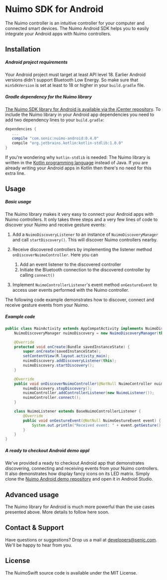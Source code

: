 # Nuimo SDK for Android

The Nuimo controller is an intuitive controller for your computer and connected smart devices. The Nuimo Android SDK helps you to easily integrate your Android apps with Nuimo controllers.

## Installation

##### Android project requirements

Your Android project must target at least API level 18. Earlier Android versions didn't support Bluetooth Low Energy. So make sure that `minSdkVersion` is set at least to 18 or higher in your `build.gradle` file.

##### Gradle dependency for the Nuimo library

[The Nuimo SDK library for Android is available via the jCenter repository](http://jcenter.bintray.com/com/senic/nuimo-android/). To include the Nuimo library in your Android app dependencies you need to add two dependency lines to your `build.gradle`:

```groovy
dependencies {
   ...
   compile "com.senic:nuimo-android:0.4.0"
   compile "org.jetbrains.kotlin:kotlin-stdlib:1.0.0"
}
```

If you're wondering why `kotlin-stdlib` is needed: The Nuimo library is written in the [Kotlin programming language](https://kotlinlang.org/) instead of Java. If you are already writing your Android apps in Kotlin then there's no need for this extra line.

## Usage

##### Basic usage

The Nuimo library makes it very easy to connect your Android apps with Nuimo controllers. It only takes three steps and a very few lines of code to discover your Nuimo and receive gesture events:

1. Add a `NuimoDiscoveryListener` to an instance of `NuimoDiscoveryManager` and call `startDiscovery()`. This will discover Nuimo controllers nearby.

2. Receive discovered controllers by implementing the listener method `onDiscoverNuimoController`. Here you can
    1. Add an event listener to the discovered controller
    2. Initiate the Bluetooth connection to the discovered controller by calling `connect()`

3. Implement `NuimoControllerListener`'s event method `onGestureEvent` to access user events performed with the Nuimo controller.

The following code example demonstrates how to discover, connect and receive gesture events from your Nuimo.

##### Example code

```java
public class MainActivity extends AppCompatActivity implements NuimoDiscoveryListener {
    NuimoDiscoveryManager nuimoDiscovery = new NuimoDiscoveryManager(this);

    @Override
    protected void onCreate(Bundle savedInstanceState) {
        super.onCreate(savedInstanceState);
        setContentView(R.layout.activity_main);
        nuimoDiscovery.addDiscoveryListener(this);
        nuimoDiscovery.startDiscovery();
    }

    @Override
    public void onDiscoverNuimoController(@NotNull NuimoController nuimoController) {
        nuimoDiscovery.stopDiscovery();
        nuimoController.addControllerListener(new NuimoListener());
        nuimoController.connect();
    }

    class NuimoListener extends BaseNuimoControllerListener {
        @Override
        public void onGestureEvent(@NotNull NuimoGestureEvent event) {
            System.out.println("Received event: " + event.getGesture() + ": " + event.getValue());
        }
    }
}
```

##### A ready to checkout Android demo appl

We've provided a ready to checkout Android app that demonstrates discovering, connecting and receiving events from your Nuimo controllers. It also demonstrates how display fancy icons on its LED matrix. Simply clone the [Nuimo Android demo repository](https://github.com/getsenic/nuimo-android-demo) and open it in Android Studio.

## Advanced usage

The Nuimo library for Android is much more powerful than the use cases presented above. More details to follow here soon.

## Contact & Support

Have questions or suggestions? Drop us a mail at developers@senic.com. We'll be happy to hear from you.

## License

The NuimoSwift source code is available under the MIT License.
